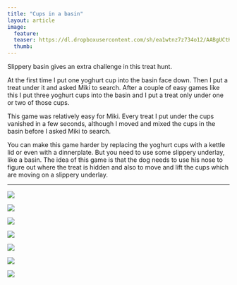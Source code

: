 ```yaml
---
title: "Cups in a basin"
layout: article
image:
  feature:
  teaser: https://dl.dropboxusercontent.com/sh/ea1wtnz7z734o12/AABgUCtKlD9VAQM6WBT1yWVua/aktivointi/kupit-vadissa/DSC40120-245px.jpg
  thumb:
---
```


Slippery basin gives an extra challenge in this treat hunt.

At the first time I put one yoghurt cup into the basin face down. Then I put a treat under it and asked Miki to search. After a couple of easy games like this I put three yoghurt cups into the basin and I put a treat only under one or two of those cups.

This game was relatively easy for Miki. Every treat I put under the cups vanished in a few seconds, although I moved and mixed the cups in the basin before I asked Miki to search.

You can make this game harder by replacing the yoghurt cups with a kettle lid or even with a dinnerplate. But you need to use some slippery underlay, like a basin. The idea of this game is that the dog needs to use his nose to figure out where the treat is hidden and also to move and lift the cups which are moving on a slippery underlay.

---

[![](https://dl.dropboxusercontent.com/sh/ea1wtnz7z734o12/AABy27U8r6Qc0mdFkTIh3xI9a/aktivointi/kupit-vadissa/DSC39827-800px.jpg)](https://dl.dropboxusercontent.com/sh/ea1wtnz7z734o12/AABUC_3oCASCyREqIluYXe6wa/aktivointi/kupit-vadissa/DSC39827.jpg)

[![](https://dl.dropboxusercontent.com/sh/ea1wtnz7z734o12/AAA8TiyBFUAanTyLsYfQleh3a/aktivointi/kupit-vadissa/DSC39865-800px.jpg)](https://dl.dropboxusercontent.com/sh/ea1wtnz7z734o12/AADpRbzU4eNj2blbwrngcqUWa/aktivointi/kupit-vadissa/DSC39865.jpg)

[![](https://dl.dropboxusercontent.com/sh/ea1wtnz7z734o12/AAAmV05-OCiAeAs3O9IWWEVja/aktivointi/kupit-vadissa/DSC39946-800px.jpg)](https://dl.dropboxusercontent.com/sh/ea1wtnz7z734o12/AAD6Jq6crWwOgOxdPWptb_qda/aktivointi/kupit-vadissa/DSC39946.jpg)

[![](https://dl.dropboxusercontent.com/sh/ea1wtnz7z734o12/AADsq9tlPvXIzqQwTMpf-WKaa/aktivointi/kupit-vadissa/DSC40043-800px.jpg)](https://dl.dropboxusercontent.com/sh/ea1wtnz7z734o12/AABheLfKj_TVeGQYHca5dUMva/aktivointi/kupit-vadissa/DSC40043.jpg)

[![](https://dl.dropboxusercontent.com/sh/ea1wtnz7z734o12/AADW7-v9klIoctktOmwnebTza/aktivointi/kupit-vadissa/DSC40103-800px.jpg)](https://dl.dropboxusercontent.com/sh/ea1wtnz7z734o12/AAA3kaZmvdkPGOc48GRELWV4a/aktivointi/kupit-vadissa/DSC40103.jpg)

[![](https://dl.dropboxusercontent.com/sh/ea1wtnz7z734o12/AADTkNbR_bTi5Lvdnc_lDJJ6a/aktivointi/kupit-vadissa/DSC40177-800px.jpg)](https://dl.dropboxusercontent.com/sh/ea1wtnz7z734o12/AABUaxlNTDxIwHNvi4jA2VESa/aktivointi/kupit-vadissa/DSC40177.jpg)

[![](https://dl.dropboxusercontent.com/sh/ea1wtnz7z734o12/AABJdDXq7v-vnZTrOMaL1sJRa/aktivointi/kupit-vadissa/DSC42477-800px.jpg)](https://dl.dropboxusercontent.com/sh/ea1wtnz7z734o12/AADVceS7c0EYyE8zccm0gUena/aktivointi/kupit-vadissa/DSC42477.jpg)

